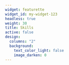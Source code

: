 ```yaml
---
widget: featurette
widget_id: my-widget-123
headless: true
weight: 30
title: Skills
active: false
design:
  columns: "2"
  background:
    text_color_light: false
    image_darken: 0
---
```

